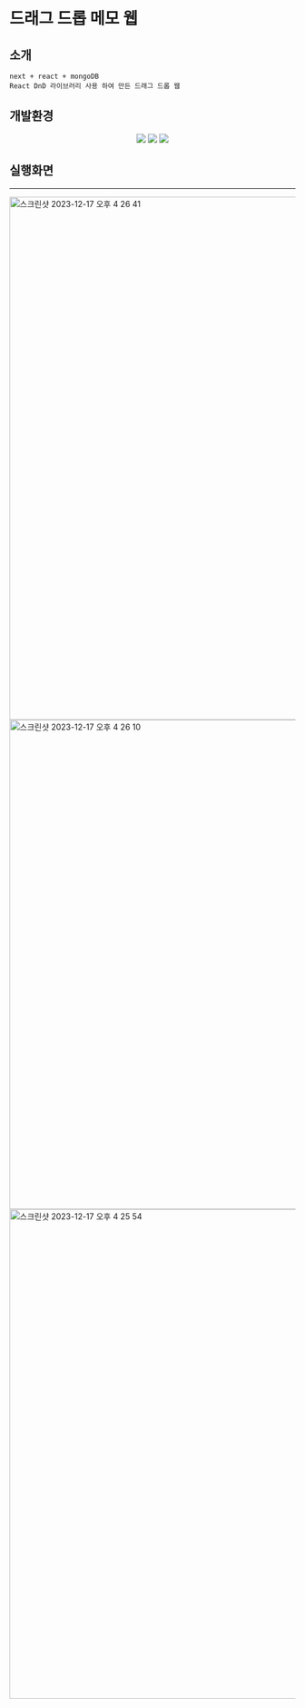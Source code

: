 # 드래그 드롭 메모 웹


## 소개
```
next + react + mongoDB
React DnD 라이브러리 사용 하여 만든 드래그 드롭 웹

```



## 개발환경
<div align="center">
	<img src="https://img.shields.io/badge/nextdotjs-000000?style=flat&logo=nextdotjs&logoColor=white" />
	<img src="https://img.shields.io/badge/React-61DAFB?style=flat&logo=react&logoColor=white" />
	<img src="https://img.shields.io/badge/mongodb-47A248?style=flat&logo=mongodb&logoColor=white" />

</div>


## 실행화면
-------------------------

<img width="921" alt="스크린샷 2023-12-17 오후 4 26 41" src="https://github.com/rudals95/open_api_poke/assets/97620951/2aca0d66-b0f9-44c4-aae3-b45f6fca61f6">
<img width="862" alt="스크린샷 2023-12-17 오후 4 26 10" src="https://github.com/rudals95/open_api_poke/assets/97620951/3796cf58-91c6-4301-9597-bbaea7d33beb">
<img width="862" alt="스크린샷 2023-12-17 오후 4 25 54" src="https://github.com/rudals95/open_api_poke/assets/97620951/d44447c7-8e16-4957-9c8c-df348f83591e">

